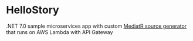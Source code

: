 # HelloStory
.NET 7.0 sample microservices app with custom [MediatR source generator]() that runs on AWS Lambda with API Gateway
